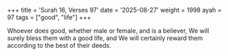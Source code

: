 +++
title = 'Surah 16, Verses 97'
date = '2025-08-27'
weight = 1998
ayah = 97
tags = ["good", "life"]
+++

Whoever does good, whether male or female, and is a believer, We will surely bless them with a good life, and We will certainly reward them according to the best of their deeds.
